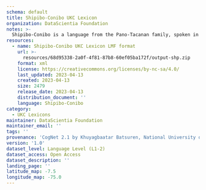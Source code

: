 ```yaml
---
schema: default
title: Shipibo-Conibo UKC Lexicon
organization: DataScientia Foundation
notes: >-
  Shipibo-Conibo is a language from the Pano-Tacanan family, spoken in South America. The UKC Lexicon of Shipibo-Conibo is represented as a lexico-semantic network. It consists of words, word senses, synsets, as well as sense-level and synset-level relationships.
resources:
  - name: Shipibo-Conibo UKC Lexicon LMF format
    url: >-
      resources/68d95338-2a0f-4f81-87b8-60ef05ba172f/output-shp.zip
    format: xml
    license: https://creativecommons.org/licenses/by-nc-sa/4.0/
    last_updated: 2023-04-13
    created: 2023-04-13
    size: 2479
    release_date: 2023-04-13
    distribution_document: ''
    language: Shipibo-Conibo
category:
  - UKC Lexicons
maintainer: DataScientia Foundation
maintainer_email: ''
tags: ''
provenance: 'CogNet 2.1 by Khuyagbaatar Batsuren, National University of Mongolia (http://cognet.ukc.disi.unitn.it); Native Languages of the Americas 2021.11. by Laura Redish and Orrin Lewis (http://www.native-languages.org); Princeton WordNet 2.1 by Princeton University (https://wordnet.princeton.edu)'
version: '1.0'
dataset_level: Language Level (L1-2)
dataset_access: Open Access
dataset_description: ''
landing_page: ''
latitude_map: -7.5
longitude_map: -75.0
---
```

